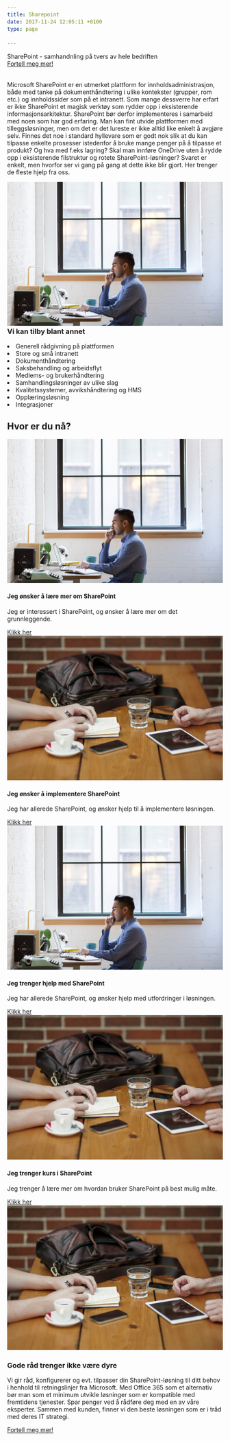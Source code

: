 ```yaml
---
title: Sharepoint
date: 2017-11-24 12:05:11 +0100
type: page

---
```

<div class="row splash w-sharepoint" style="margin-bottom:2rem">
    <div class="col-12 splash-wrapper">
        <div class="splash-slogan">SharePoint - samhandnling på tvers av hele bedriften
        </div>
<a class="btn btn-primary" href="#" role="button">Fortell meg mer!</a> 
    </div>
</div>

<div class="row">
    <div class="col-12">
        <p class="lead">Microsoft SharePoint er en utmerket plattform for innholdsadministrasjon, både med tanke på dokumenthåndtering i ulike kontekster (grupper, rom etc.) og innholdssider som på et intranett. Som mange dessverre har erfart er ikke SharePoint et magisk verktøy som rydder opp i eksisterende informasjonsarkitektur. SharePoint bør derfor implementeres i samarbeid med noen som har god erfaring. Man kan fint utvide plattformen med tilleggsløsninger, men om det er det lureste er ikke alltid like enkelt å avgjøre selv. Finnes det noe i standard hyllevare som er godt nok slik at du kan tilpasse enkelte prosesser istedenfor å bruke mange penger på å tilpasse et produkt? Og hva med f.eks lagring? Skal man innføre OneDrive uten å rydde opp i eksisterende filstruktur og rotete SharePoint-løsninger? Svaret er enkelt, men hvorfor ser vi gang på gang at dette ikke blir gjort. Her trenger de fleste hjelp fra oss.</p>
    </div>
</div>

<div class="row background-blue ad-info">
    <div class="col-sm-12 col-lg-6">
        <img class="img-fluid" src="../img/laptop.jpg"></img>        
    </div>
    <div class="col-sm-12 col-lg-6">
        <h3 style="margin-top:0">Vi kan tilby blant annet</h3>
            <li><i class="fa fa-area-chart" aria-hidden="true"></i>Generell rådgivning på plattformen</li>
            <li><i class="fa fa-building-o" aria-hidden="true"></i>Store og små intranett</li>
            <li><i class="fa fa-file-text" aria-hidden="true"></i>Dokumenthåndtering</li>    
            <li><i class="fa fa-envelope-o" aria-hidden="true"></i>Saksbehandling og arbeidsflyt</li>
            <li><i class="fa fa-users" aria-hidden="true"></i>Medlems- og brukerhåndtering</li>     
            <li><i class="fa fa-cogs" aria-hidden="true"></i>Samhandlingsløsninger av ulike slag</li>     
            <li><i class="fa fa-medkit" aria-hidden="true"></i>Kvalitetssystemer, avvikshåndtering og HMS</li>     
            <li><i class="fa fa-graduation-cap" aria-hidden="true"></i>Opplæringsløsning</li>     
            <li><i class="fa fa-code" aria-hidden="true"></i>Integrasjoner</li>    
        </ul>
    </div>
</div>

<div class="row">
    <div class="heading text-center">
        <h2>Hvor er du nå?</h2>
    </div>
</div>

<div class="row">
    <div class="col-sm-12 col-md-6 col-lg-3">
        <div class="card" style="min-height:333px">
            <img class="card-img-top " src="../img/laptop.jpg" alt="Card image cap">
            <div class="card-body">
                <h4 class="card-title">Jeg ønsker å lære mer om SharePoint</h4>
                <p class="card-text">Jeg er interessert i SharePoint, og ønsker å lære mer om det grunnleggende.</p>
                <a href="#" class="btn btn-primary">Klikk her</a>
            </div>
        </div>
    </div>
    <div class="col-sm-12 col-md-6 col-lg-3">
        <div class="card" style="min-height:333px">
            <img class="card-img-top" src="../img/office_meeting.jpg" alt="Card image cap">
            <div class="card-body">
                <h4 class="card-title">Jeg ønsker å implementere SharePoint</h4>
                <p class="card-text">Jeg har allerede SharePoint, og ønsker hjelp til å implementere løsningen.</p>
                <a href="#" class="btn btn-primary">Klikk her</a>
            </div>
        </div>
    </div>
    <div class="col-sm-12 col-md-6 col-lg-3">
        <div class="card" style="min-height:333px">
            <img class="card-img-top" src="../img/laptop.jpg" alt="Card image cap">
            <div class="card-body">
                <h4 class="card-title">Jeg trenger hjelp med SharePoint</h4>
                <p class="card-text">Jeg har allerede SharePoint, og ønsker hjelp med utfordringer i løsningen.</p>
                <a href="#" class="btn btn-primary">Klikk her</a>
            </div>
        </div>
    </div>
    <div class="col-sm-12 col-md-6 col-lg-3">
        <div class="card" style="min-height:333px">
            <img class="card-img-top" src="../img/office_meeting.jpg" alt="Card image cap">
            <div class="card-body">
                <h4 class="card-title">Jeg trenger kurs i SharePoint</h4>
                <p class="card-text">Jeg trenger å lære mer om hvordan bruker SharePoint på best mulig måte.</p>
                <a href="#" class="btn btn-primary">Klikk her</a>
            </div>
        </div>
    </div>               
</div>

<div class="row background-yellow ad-info">
    <div class="col-12">
        <img class="img-fluid" src="../img/office_meeting.jpg"></img>        
    </div>
    <div class="col-12">
        <h3>Gode råd trenger ikke være dyre</h3>
    </div>
    <div class="col-12">
        <p class="lead">Vi gir råd, konfigurerer og evt. tilpasser din SharePoint-løsning til ditt behov i henhold til retningslinjer fra Microsoft. Med Office 365 som et alternativ bør man som et minimum utvikle løsninger som er kompatible med fremtidens tjenester. Spar penger ved å rådføre deg med en av våre eksperter. Sammen med kunden, finner vi den beste løsningen som er i tråd med deres IT strategi.</p>
    </div>
<a class="btn btn-primary" href="#" role="button">Fortell meg mer!</a>    
    </div>     
</div>